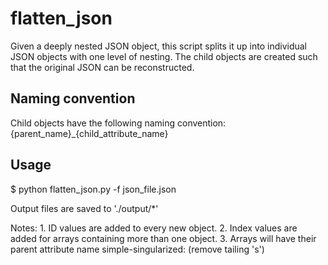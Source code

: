 # flatten_json

Given a deeply nested JSON object, this script splits it up into individual JSON objects with one level of nesting. The child objects are created such that the original JSON can be reconstructed.

## Naming convention

Child objects have the following naming convention:
{parent_name}_{child_attribute_name}

## Usage
$ python flatten_json.py -f json_file.json

Output files are saved to './output/*'

Notes:
    1. ID values are added to every new object.
    2. Index values are added for arrays containing more than one object.
    3. Arrays will have their parent attribute name simple-singularized:
        (remove tailing 's')